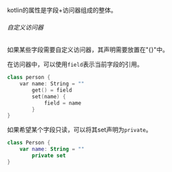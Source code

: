 kotlin的属性是字段+访问器组成的整体。

###### 自定义访问器

如果某些字段需要自定义访问器，其声明需要放置在"{}"中。

在访问器中，可以使用`field`表示当前字段的引用。

```cpp
class person {
    var name: String = ""
        get() = field
        set(name) {
            field = name
        }
}
```

如果希望某个字段只读，可以将其set声明为`private`。

```kotlin
class Person {
    var name: String = ""
        private set
}
```

